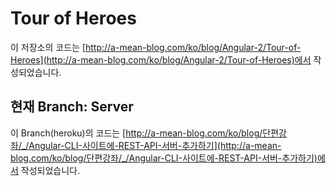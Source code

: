 # Tour of Heroes
이 저장소의 코드는
[http://a-mean-blog.com/ko/blog/Angular-2/Tour-of-Heroes](http://a-mean-blog.com/ko/blog/Angular-2/Tour-of-Heroes)에서 작성되었습니다.
<br>
## 현재 Branch: Server
이 Branch(heroku)의 코드는
[http://a-mean-blog.com/ko/blog/단편강좌/_/Angular-CLI-사이트에-REST-API-서버-추가하기](http://a-mean-blog.com/ko/blog/단편강좌/_/Angular-CLI-사이트에-REST-API-서버-추가하기)에서 작성되었습니다.
<br>
